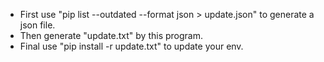 *  First use "pip list --outdated --format json > update.json" to generate a json file.
* Then generate "update.txt" by this program.
* Final use "pip install -r update.txt" to update your env.